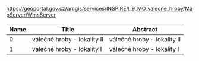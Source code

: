 https://geoportal.gov.cz/arcgis/services/INSPIRE/I_9_MO_valecne_hroby/MapServer/WmsServer

|Name|Title|Abstract|
|--|--|--|
|0|válečné hroby - lokality II|válečné hroby - lokality II|
|1|válečné hroby - lokality I|válečné hroby - lokality I|
